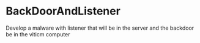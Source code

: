 # BackDoorAndListener
Develop a malware with listener that will be in the server and the backdoor be in the viticm computer
